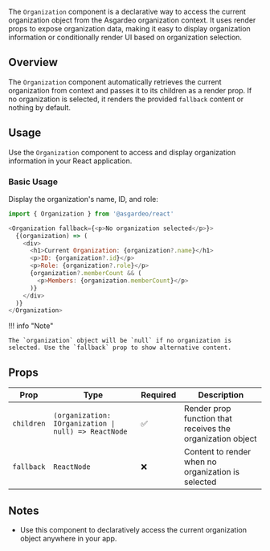 The `Organization` component is a declarative way to access the current organization object from the Asgardeo organization context. It uses render props to expose organization data, making it easy to display organization information or conditionally render UI based on organization selection.

## Overview

The `Organization` component automatically retrieves the current organization from context and passes it to its children as a render prop. If no organization is selected, it renders the provided `fallback` content or nothing by default.

## Usage

Use the `Organization` component to access and display organization information in your React application.

### Basic Usage

Display the organization's name, ID, and role:

```javascript title="Organization Example"
import { Organization } from '@asgardeo/react'

<Organization fallback={<p>No organization selected</p>}>
  {(organization) => (
    <div>
      <h1>Current Organization: {organization?.name}</h1>
      <p>ID: {organization?.id}</p>
      <p>Role: {organization?.role}</p>
      {organization?.memberCount && (
        <p>Members: {organization.memberCount}</p>
      )}
    </div>
  )}
</Organization>
```

!!! info "Note"

    The `organization` object will be `null` if no organization is selected. Use the `fallback` prop to show alternative content.

## Props

| Prop       | Type                                         | Required | Description                                      |
|------------|----------------------------------------------|----------|--------------------------------------------------|
| `children` | `(organization: IOrganization \| null) => ReactNode` | ✅       | Render prop function that receives the organization object |
| `fallback` | `ReactNode`                                  | ❌       | Content to render when no organization is selected|

## Notes

- Use this component to declaratively access the current organization object anywhere in your app.
